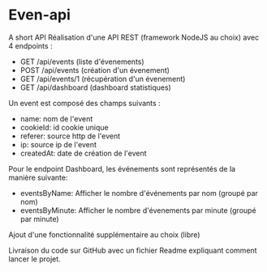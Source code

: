 # Even-api
A short API 
Réalisation d'une API REST (framework NodeJS au choix) avec 4 endpoints :
- GET /api/events (liste d'évenements)
- POST /api/events (création d'un évenement)
- GET /api/events/1 (récupération d'un évenement)
- GET /api/dashboard (dashboard statistiques)

Un event est composé des champs suivants :
- name: nom de l'event
- cookieId: id cookie unique
- referer: source http de l'event
- ip: source ip de l'event
- createdAt: date de création de l'event

Pour le endpoint Dashboard, les événements sont représentés de la manière suivante:
- eventsByName: Afficher le nombre d'événements par nom (groupé par nom)
- eventsByMinute: Afficher le nombre d'évenements par minute (groupé par minute)

Ajout d'une fonctionnalité supplémentaire au choix (libre)

Livraison du code sur GitHub avec un fichier Readme expliquant comment lancer le projet.  
